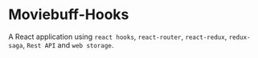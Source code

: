 # Moviebuff-Hooks
A React application using `react hooks`, `react-router`, `react-redux`, `redux-saga`, `Rest API` and `web storage`.
